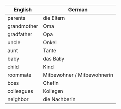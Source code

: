 | English | German |
|---------|--------|
| parents | die Eltern |
| grandmother | Oma |
| gradfather | Opa |
| uncle | Onkel |
| aunt | Tante |
| baby | das Baby |
| child | Kind |
| roommate | Mitbewohner / Mitbewohnerin |
| boss | Chefin |
| colleagues | Kollegen |
| neighbor | die Nachberin |
